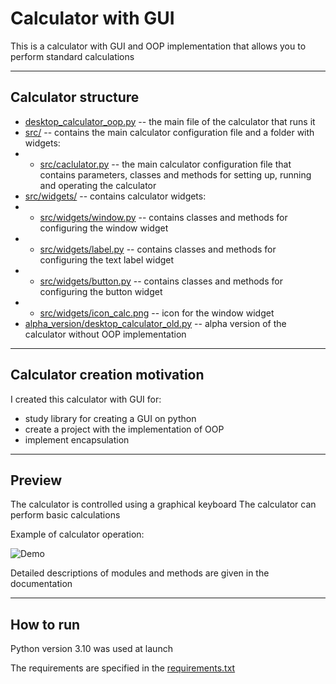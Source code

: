 # Calculator with GUI

This is a calculator with GUI and OOP implementation that allows you to perform standard calculations

-- --

## Calculator structure

- [desktop_calculator_oop.py](https://github.com/fomaaq/desktop_calc/blob/main/desktop_calculator_oop.py) -- the main file of the calculator that runs it
- [src/](https://github.com/fomaaq/desktop_calc/tree/main/src) -- contains the main calculator configuration file and a folder with widgets:
- - [src/caclulator.py](https://github.com/fomaaq/desktop_calc/blob/main/src/calculator.py) -- the main calculator configuration file that contains parameters, classes and methods for setting up, running and operating the calculator
- [src/widgets/](https://github.com/fomaaq/desktop_calc/tree/main/src/widgets) -- contains calculator widgets:
- - [src/widgets/window.py](https://github.com/fomaaq/desktop_calc/blob/main/src/widgets/window.py) -- contains classes and methods for configuring the window widget
- - [src/widgets/label.py](https://github.com/fomaaq/desktop_calc/blob/main/src/widgets/label.py) -- contains classes and methods for configuring the text label widget
- - [src/widgets/button.py](https://github.com/fomaaq/desktop_calc/blob/main/src/widgets/button.py) -- contains classes and methods for configuring the button widget
- - [src/widgets/icon_calc.png](https://github.com/fomaaq/desktop_calc/blob/main/src/widgets/icon_calc.png) -- icon for the window widget
- [alpha_version/desktop_calculator_old.py](https://github.com/fomaaq/desktop_calc/blob/main/alpha_version/desktop_calculator_old.py) -- alpha version of the calculator without OOP implementation

-- --

## Calculator creation motivation

I created this calculator with GUI for:
- study library for creating a GUI on python
- create a project with the implementation of OOP
- implement encapsulation

-- --

## Preview

The calculator is controlled using a graphical keyboard
The calculator can perform basic calculations

Example of calculator operation:

![Demo](https://github.com/fomaaq/desktop_calc/blob/main/imgs/demo.gif)

Detailed descriptions of modules and methods are given in the documentation

-- --

## How to run
Python version 3.10 was used at launch

The requirements are specified in the [requirements.txt](https://github.com/fomaaq/desktop_calc/blob/main/requirements.txt)
